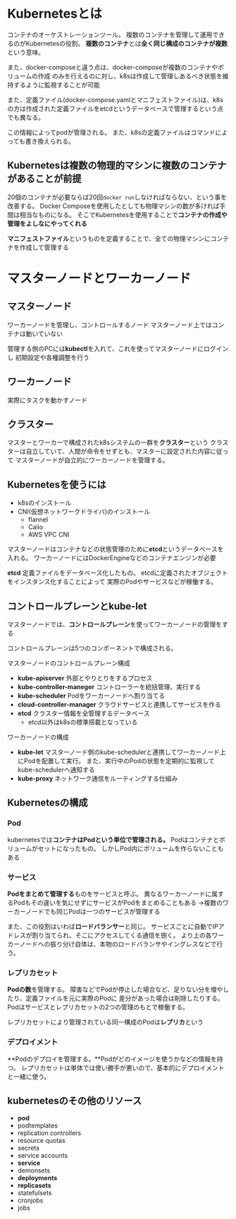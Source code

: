 # Kubernetesとは

コンテナのオーケストレーションツール。
複数のコンテナを管理して運用できるのがKubernetesの役割。
**複数のコンテナ**とは**全く同じ構成のコンテナが複数**という意味。

また、docker-composeと違う点は、docker-composeが複数のコンテナやボリュームの作成
のみを行えるのに対し、k8sは作成して管理しあるべき状態を維持するように監視することが可能

また、定義ファイル(docker-compose.yamlとマニフェストファイル)は、k8sの方は作成された定義ファイルをetcdというデータベースで管理するという点でも異なる。

この情報によってpodが管理される。
また、k8sの定義ファイルはコマンドによっても書き換えられる。

## Kubernetesは複数の物理的マシンに複数のコンテナがあることが前提
20個のコンテナが必要ならば20回`docker run`しなければならない、という事を改善する。
Docker Composeを使用したとしても物理マシンの数が多ければ手間は相当なものになる。
そこでKubernetesを使用することで**コンテナの作成や管理をよしなにやってくれる**

**マニフェストファイル**というものを定義することで、全ての物理マシンにコンテナを作成して管理する

# マスターノードとワーカーノード

## マスターノード

ワーカーノードを管理し、コントロールするノード
マスターノード上ではコンテナは動いていない

管理する側のPCには**kubectl**を入れて、これを使ってマスターノードにログインし
初期設定や各種調整を行う

## ワーカーノード

実際にタスクを動かすノード

## クラスター

マスターとワーカーで構成されたk8sシステムの一群を**クラスター**という
クラスターは自立していて、人間が命令をせずとも、マスターに設定された内容に従って
マスターノードが自立的にワーカーノードを管理する。

## Kubernetesを使うには

- k8sのインストール
- CNI(仮想ネットワークドライバ)のインストール
    - flannel
    - Calio
    - AWS VPC CNI

マスターノードはコンテナなどの状態管理のために**etcd**というデータベースを入れる。
ワーカーノードにはDockerEngineなどのコンテナエンジンが必要

**etcd**
定義ファイルをデータベース化したもの。
etcdに定義されたオブジェクトをインスタンス化することによって
実際のPodやサービスなどが稼働する。

## コントロールプレーンとkube-let

マスターノードでは、**コントロールプレーン**を使ってワーカーノードの管理をする

コントロールプレーンは5つのコンポーネントで構成される。

マスターノードのコントロールプレーン構成

- **kube-apiserver**
外部とやりとりをするプロセス
- **kube-controller-maneger**
コントローラーを統括管理、実行する
- **kube-scheduler**
Podをワーカーノードへ割り当てる
- **cloud-controller-manager**
クラウドサービスと連携してサービスを作る
- **etcd**
クラスター情報を全管理するデータベース
    - etcd以外はk8sの標準搭載となっている

ワーカーノードの構成

- **kube-let**
マスターノード側のkube-schedulerと連携してワーカーノード上にPodを配置して実行。
また、実行中のPodの状態を定期的に監視してkube-schedulerへ通知する
- **kube-proxy**
ネットワーク通信をルーティングする仕組み

## Kubernetesの構成

### Pod

kubernetesでは**コンテナはPodという単位で管理される。**
Podはコンテナとボリュームがセットになったもの。
しかしPod内にボリュームを作らないこともある

### サービス

**Podをまとめて管理する**ものをサービスと呼ぶ。
異なるワーカーノードに属するPodもその違いを気にせずにサービスがPodをまとめることもある
→複数のワーカーノードでも同じPodは一つのサービスが管理する

また、この役割はいわば**ロードバランサー**と同じ。
サービスごとに自動でIPアドレスが割り当てられ、そこにアクセスしてくる通信を捌く。
より上の各ワーカーノードへの振り分け自体は、本物のロードバランサやイングレスなどで行う。

### レプリカセット

**Podの数**を管理する。
障害などでPodが停止した場合など、足りない分を増やしたり、定義ファイルを元に実際のPodに
差分があった場合は削除したりする。
Podはサービスとレプリカセットの2つの管理のもとで稼働する。

レプリカセットにより管理されている同一構成のPodは**レプリカ**という

### デプロイメント

**Podのデプロイを管理する。**Podがどのイメージを使うかなどの情報を持つ。
レプリカセットは単体では使い勝手が悪いので、基本的にデプロイメントと一緒に使う。

## kubernetesのその他のリソース

- **pod**
- podtemplates
- replication controllers
- resource quotas
- secrets
- service accounts
- **service**
- demonsets
- **deployments**
- **replicasets**
- statefulsets
- cronjobs
- jobs